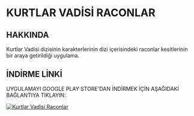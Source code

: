 # KURTLAR VADİSİ RACONLAR


## HAKKINDA

Kurtlar Vadisi dizisinin karakterlerinin dizi içerisindeki raconlar kesitlerinin bir araya getirildiği uygulama.


## İNDİRME LİNKİ

UYGULAMAYI GOOGLE PLAY STORE'DAN İNDİRMEK İÇİN AŞAĞIDAKİ BAĞLANTIYA TIKLAYIN:

[![Kurtlar Vadisi Raconlar](https://play.google.com/store/apps/details?id=com.kv_racon_frontend&hl=tr)](GOOGLE_PLAY_STORE_LİNKİ)


